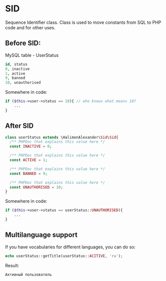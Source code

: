 # SID

Sequence Identifier class.
Class is used to move constants from SQL to PHP code and for other uses.

## Before SID:

MySQL table - UserStatus
```sql
id, status
0, inactive
1, active
9, banned
10, unauthorised
```
Somewhere in code:
```php
if ($this->user->status == 10){ // who knows what means 10?
    ...
}
```

## After SID

```php
class userStatus extends \HalimonAlexander\Sid\Sid{
  /** PHPDoc that explains this value here */
  const INACTIVE = 0;

  /** PHPDoc that explains this value here */
  const ACTIVE = 1;

  /** PHPDoc that explains this value here */
  const BANNED = 9;

  /** PHPDoc that explains this value here */
  const UNAUTHORISED = 10;
}
```
Somewhere in code:
```php
if ($this->user->status == userStatus::UNAUTHORISED){
    ...
}
```

## Multilanguage support

If you have vocabularies for different languages, you can do so:
```php
echo userStatus::getTitle(userStatus::ACITIVE, 'ru');
```
Result:
```
Активный пользователь
```